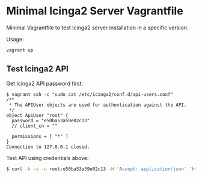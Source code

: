 # Minimal Icinga2 Server Vagrantfile

Minimal Vagrantfile to test Icinga2 server installation in a specific version.

Usage:

```bash
vagrant up
```

## Test Icinga2 API

Get Icinga2 API password first:

```
$ vagrant ssh -c "sudo cat /etc/icinga2/conf.d/api-users.conf"
/**
 * The APIUser objects are used for authentication against the API.
 */
object ApiUser "root" {
  password = "e50ba53a59e02c13"
  // client_cn = ""

  permissions = [ "*" ]
}
Connection to 127.0.0.1 closed.
```

Test API using credentials above:

```bash
$ curl -k -s -u root:e50ba53a59e02c13 -H 'Accept: application/json' 'https://localhost:5665/v1/objects/downtimes'
```

